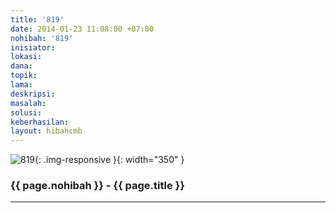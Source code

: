 ```yaml
---
title: '819'
date: 2014-01-23 11:08:00 +07:00
nohibah: '819'
inisiator:
lokasi:
dana:
topik:
lama:
deskripsi:
masalah:
solusi:
keberhasilan:
layout: hibahcmb
---
```


![819](/static/img/hibahcmb/819.png){: .img-responsive }{: width="350" }

### {{ page.nohibah }} - {{ page.title }}

---
